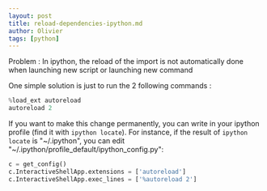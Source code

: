 ```yaml
---
layout: post
title: reload-dependencies-ipython.md
author: Olivier
tags: [python]
---
```

Problem : In ipython, the reload of the import is not automatically done when launching new script or launching new command

One simple solution is just to run the 2 following commands :

``` python
%load_ext autoreload
autoreload 2
```

If you want to make this change permanently, you can write in your ipython profile (find it with `ipython locate`).
For instance, if the result of `ipython locate` is "~/.ipython", you can edit "~/.ipython/profile_default/ipython_config.py":
``` python
c = get_config()
c.InteractiveShellApp.extensions = ['autoreload']
c.InteractiveShellApp.exec_lines = ['%autoreload 2']
```
